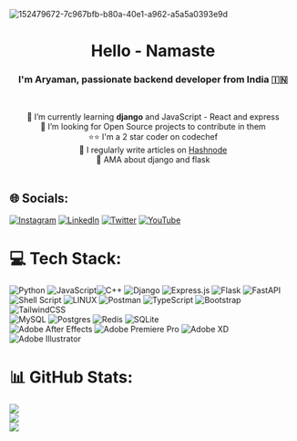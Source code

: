 ![152479672-7c967bfb-b80a-40e1-a962-a5a5a0393e9d](https://user-images.githubusercontent.com/34962578/236694405-8e7ad60a-7e57-417a-b788-fd30fa002ab2.png)

<h1 align="center">Hello - Namaste</h1>
<h3 align="center">I'm Aryaman, passionate backend developer from India 🇮🇳</h3><br>

<p align="center">🌱 I’m currently learning <b>django</b> and JavaScript - React and express<br>💞️ I’m looking for Open Source projects to contribute in them<br>⭐⭐ I'm a 2 star coder on codechef<br>📝 I regularly write articles on <a href="https://hashnode.com/@screamy">Hashnode</a><br>💬 AMA about django and flask<br><br></p>
<!-- [![](https://visitcount.itsvg.in/api?id=gupta-aryaman&icon=0&color=0)](https://visitcount.itsvg.in) -->

## 🌐 Socials:
[![Instagram](https://img.shields.io/badge/Instagram-%23E4405F.svg?logo=Instagram&logoColor=white)](https://www.instagram.com/aryaman__gupta/) [![LinkedIn](https://img.shields.io/badge/LinkedIn-%230077B5.svg?logo=linkedin&logoColor=white)](https://www.linkedin.com/in/aryamangupta1/) [![Twitter](https://img.shields.io/badge/Twitter-%231DA1F2.svg?logo=Twitter&logoColor=white)](https://twitter.com/@aryamangpta) [![YouTube](https://img.shields.io/badge/YouTube-%23FF0000.svg?logo=YouTube&logoColor=white)](https://www.youtube.com/@aryaman_gupta) 

# 💻 Tech Stack:
![Python](https://img.shields.io/badge/python-3670A0?style=for-the-badge&logo=python&logoColor=ffdd54) ![JavaScript](https://img.shields.io/badge/javascript-%23323330.svg?style=for-the-badge&logo=javascript&logoColor=%23F7DF1E)![C++](https://img.shields.io/badge/c++-%2300599C.svg?style=for-the-badge&logo=c%2B%2B&logoColor=white) ![Django](https://img.shields.io/badge/django-%23092E20.svg?style=for-the-badge&logo=django&logoColor=white) ![Express.js](https://img.shields.io/badge/express.js-%23404d59.svg?style=for-the-badge&logo=express&logoColor=%2361DAFB) ![Flask](https://img.shields.io/badge/flask-%23000.svg?style=for-the-badge&logo=flask&logoColor=white) ![FastAPI](https://img.shields.io/badge/FastAPI-005571?style=for-the-badge&logo=fastapi) 
<br>
![Shell Script](https://img.shields.io/badge/shell_script-%23121011.svg?style=for-the-badge&logo=gnu-bash&logoColor=white) ![LINUX](https://img.shields.io/badge/Linux-FCC624?style=for-the-badge&logo=linux&logoColor=black) ![Postman](https://img.shields.io/badge/Postman-FF6C37?style=for-the-badge&logo=postman&logoColor=white) ![TypeScript](https://img.shields.io/badge/typescript-%23007ACC.svg?style=for-the-badge&logo=typescript&logoColor=white)
![Bootstrap](https://img.shields.io/badge/bootstrap-%23563D7C.svg?style=for-the-badge&logo=bootstrap&logoColor=white)![TailwindCSS](https://img.shields.io/badge/tailwindcss-%2338B2AC.svg?style=for-the-badge&logo=tailwind-css&logoColor=white) <br>![MySQL](https://img.shields.io/badge/mysql-%2300f.svg?style=for-the-badge&logo=mysql&logoColor=white) ![Postgres](https://img.shields.io/badge/postgres-%23316192.svg?style=for-the-badge&logo=postgresql&logoColor=white) ![Redis](https://img.shields.io/badge/redis-%23DD0031.svg?style=for-the-badge&logo=redis&logoColor=white) ![SQLite](https://img.shields.io/badge/sqlite-%2307405e.svg?style=for-the-badge&logo=sqlite&logoColor=white)<br> ![Adobe After Effects](https://img.shields.io/badge/Adobe%20After%20Effects-9999FF.svg?style=for-the-badge&logo=Adobe%20After%20Effects&logoColor=white) ![Adobe Premiere Pro](https://img.shields.io/badge/Adobe%20Premiere%20Pro-9999FF.svg?style=for-the-badge&logo=Adobe%20Premiere%20Pro&logoColor=white) ![Adobe XD](https://img.shields.io/badge/Adobe%20XD-470137?style=for-the-badge&logo=Adobe%20XD&logoColor=#FF61F6) ![Adobe Illustrator](https://img.shields.io/badge/adobeillustrator-%23FF9A00.svg?style=for-the-badge&logo=adobeillustrator&logoColor=white) 
# 📊 GitHub Stats:
<!-- ![](https://github-readme-stats.vercel.app/api?username=gupta-aryaman&theme=dark&hide_border=false&include_all_commits=false&count_private=false)<br/>
![](https://github-readme-streak-stats.herokuapp.com/?user=gupta-aryaman&theme=dark&hide_border=false)<br/>
![](https://github-readme-stats.vercel.app/api/top-langs/?username=gupta-aryaman&theme=dark&hide_border=false&include_all_commits=false&count_private=false&layout=compact) -->

<!-- <div style="">
 <img class="img" src="https://github-readme-stats.vercel.app/api?username=gupta-aryaman&show_icons=true&theme=radical" />
 <img class="img" src="https://github-readme-stats.vercel.app/api/top-langs/?username=gupta-aryaman&theme=radical&layout=compact" />
</div>
 -->

![](https://github-readme-stats.vercel.app/api?username=gupta-aryaman&theme=radical&hide_border=false&include_all_commits=false&count_private=false)<br/>
![](https://github-readme-streak-stats.herokuapp.com/?user=gupta-aryaman&theme=radical&hide_border=false)<br/>
![](https://github-readme-stats.vercel.app/api/top-langs/?username=gupta-aryaman&theme=radical&hide_border=false&include_all_commits=false&count_private=false&layout=compact)
<!---
Gupta-Aryaman/Gupta-Aryaman is a ✨ special ✨ repository because its `README.md` (this file) appears on your GitHub profile.
You can click the Preview link to take a look at your changes.
--->
